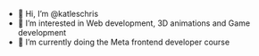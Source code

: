 - 👋 Hi, I’m @katleschris
- 👀 I’m interested in Web development, 3D animations and Game development
- 🌱 I’m currently doing the Meta frontend developer course

<!---
katleschris/katleschris is a ✨ special ✨ repository because its `README.md` (this file) appears on your GitHub profile.
You can click the Preview link to take a look at your changes.
--->
